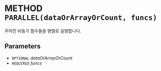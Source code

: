 # METHOD `PARALLEL(dataOrArrayOrCount, funcs)`
주어진 비동기 함수들을 병렬로 실행합니다.

## Parameters
* `OPTIONAL` *dataOrArrayOrCount*
* `REQUIRED` *funcs*
